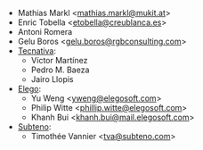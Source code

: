 - Mathias Markl \<<mathias.markl@mukit.at>\>
- Enric Tobella \<<etobella@creublanca.es>\>
- Antoni Romera
- Gelu Boros \<<gelu.boros@rgbconsulting.com>\>
- [Tecnativa](https://www.tecnativa.com):
  - Víctor Martínez
  - Pedro M. Baeza
  - Jairo Llopis
- [Elego](https://www.elegosoft.com):
  - Yu Weng \<<yweng@elegosoft.com>\>
  - Philip Witte \<<phillip.witte@elegosoft.com>\>
  - Khanh Bui \<<khanh.bui@mail.elegosoft.com>\>
- [Subteno](https://www.subteno.com):
  - Timothée Vannier <<tva@subteno.com>>
